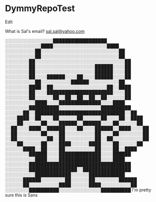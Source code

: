 # DymmyRepoTest
 
Edit


What is Sal's email?
sal.sal@yahoo.com

░░░░░░░░░░░░░░░░██████████████████
░░░░░░░░░░░░████░░░░░░░░░░░░░░░░░░████
░░░░░░░░░░██░░░░░░░░░░░░░░░░░░░░░░░░░░██
░░░░░░░░░░██░░░░░░░░░░░░░░░░░░░░░░░░░░██
░░░░░░░░██░░░░░░░░░░░░░░░░░░░░░░░░░░░░░░██
░░░░░░░░██░░░░░░░░░░░░░░░░░░░░██████░░░░██
░░░░░░░░██░░░░░░░░░░░░░░░░░░░░██████░░░░██
░░░░░░░░██░░░░██████░░░░██░░░░██████░░░░██
░░░░░░░░░░██░░░░░░░░░░██████░░░░░░░░░░██
░░░░░░░░████░░██░░░░░░░░░░░░░░░░░░██░░████
░░░░░░░░██░░░░██████████████████████░░░░██
░░░░░░░░██░░░░░░██░░██░░██░░██░░██░░░░░░██
░░░░░░░░░░████░░░░██████████████░░░░████
░░░░░░░░██████████░░░░░░░░░░░░░░██████████
░░░░░░██░░██████████████████████████████░░██
░░░░████░░██░░░░██░░░░░░██░░░░░░██░░░░██░░████
░░░░██░░░░░░██░░░░██████░░██████░░░░██░░░░░░██
░░██░░░░████░░██████░░░░██░░░░██████░░████░░░░██
░░██░░░░░░░░██░░░░██░░░░░░░░░░██░░░░██░░░░░░░░██
░░██░░░░░░░░░░██░░██░░░░░░░░░░██░░██░░░░░░░░░░██
░░░░██░░░░░░██░░░░████░░░░░░████░░░░██░░░░░░██
░░░░░░████░░██░░░░██░░░░░░░░░░██░░░░██░░████
░░░░░░░░██████░░░░██████████████░░░░██████
░░░░░░░░░░████░░░░██████████████░░░░████
░░░░░░░░██████████████████████████████████
░░░░░░░░████████████████░░████████████████
░░░░░░░░░░████████████░░░░░░████████████
░░░░░░██████░░░░░░░░██░░░░░░██░░░░░░░░██████
░░░░░░██░░░░░░░░░░████░░░░░░████░░░░░░░░░░██
░░░░░░░░██████████░░░░░░░░░░░░░░██████████
I'm pretty sure this is Sans

